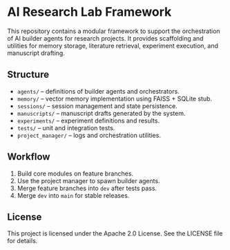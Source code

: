 # AI Research Lab Framework

This repository contains a modular framework to support the orchestration of AI builder agents for research projects. It provides scaffolding and utilities for memory storage, literature retrieval, experiment execution, and manuscript drafting.

## Structure

- `agents/` – definitions of builder agents and orchestrators.
- `memory/` – vector memory implementation using FAISS + SQLite stub.
- `sessions/` – session management and state persistence.
- `manuscripts/` – manuscript drafts generated by the system.
- `experiments/` – experiment definitions and results.
- `tests/` – unit and integration tests.
- `project_manager/` – logs and orchestration utilities.

## Workflow

1. Build core modules on feature branches.
2. Use the project manager to spawn builder agents.
3. Merge feature branches into `dev` after tests pass.
4. Merge `dev` into `main` for stable releases.

## License

This project is licensed under the Apache 2.0 License. See the LICENSE file for details.

